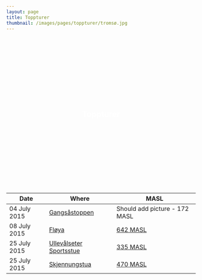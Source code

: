 ```yaml
---
layout: page
title: Toppturer
thumbnail: /images/pages/toppturer/tromsø.jpg
---
```

<style>
.callout {
    display: table;
    width: 100%;
    height: 400px;
    color: #fff;
    background: url(/images/pages/toppturer/tromsø.jpg) no-repeat center center scroll;
    -webkit-background-size: cover;
    -moz-background-size: cover;
    background-size: cover;
    -o-background-size: cover;
}

.text-vertical-center {
    display: table-cell;
    text-align: center;
    vertical-align: middle;
}
</style>

<aside class="callout">
  <div class="text-vertical-center">
    <h1>Toppturer</h1>
  </div>
</aside>

<table>
<thead>
<tr>
<th>Date</th>
<th>Where</th>
<th>MASL</th>
</tr>
</thead>
<tbody>

<tr>
<td><time datetime="2015-07-04T11:24:00+02:00">04 July 2015</time></td>
<td><a href="https://www.endomondo.com/users/357581/workouts/554713297" alt="Trip on Endomondo">Gangsåstoppen</a></td>
<td>Should add picture - 172 MASL</a></td>
</tr>

<tr>
<td><time datetime="2015-07-08T14:50:00+02:00">08 July 2015</time></td>
<td><a href="https://www.endomondo.com/users/357581/workouts/5594415727" alt="Trip on Endomondo">Fløya</a></td>
<td><a href="/images/pages/toppturer/fløyen.jpg" alt="Picture of Marte and me on top of Fløya">642 MASL</a></td>
</tr>

<tr>
<td><time datetime="2015-07-25T11:18:00+02:00">25 July 2015</time></td>
<td><a href="https://www.endomondo.com/users/357581/workouts/567979676" alt="Trip on Endomondo">Ullevålseter Sportsstue</a></td>
<td><a href="https://www.endomondo.com/resources/gfx/picture/25126912/big.jpg" alt="Picture of Ann, Marte and me after trip to Skjennungstua">335 MASL</a></td>
</tr>

<tr>
<td><time datetime="2015-07-25T11:18:00+02:00">25 July 2015</time></td>
<td><a href="https://www.endomondo.com/users/357581/workouts/567979676" alt="Trip on Endomondo">Skjennungstua</a></td>
<td><a href="https://www.endomondo.com/resources/gfx/picture/25126912/big.jpg" alt="Picture of Ann, Marte and me after trip to Skjennungstua">470 MASL</a></td>
</tr>

</tbody>
</table>
